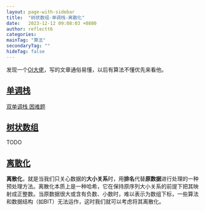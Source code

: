```yaml
---
layout: page-with-sidebar
title:  "树状数组-单调栈-离散化"
date:   2023-12-12 09:08:03 +0800
author: reflectt6
categories: 
mainTag: "算法"
secondaryTag: ""
hideTag: false
---
```


发现一个[OI大佬](https://www.zhihu.com/column/c_1182444932760125440)，写的文章通俗易懂，以后有算法不懂优先来看他。



## [单调栈](https://leetcode.cn/circle/discuss/NWZtwL/)

[双单调栈 困难题](https://leetcode.cn/problems/next-greater-element-iv/solutions/2562064/xia-yi-ge-geng-da-yuan-su-iv-by-leetcode-hjqv/)





## [树状数组](https://zhuanlan.zhihu.com/p/93795692)

TODO



## [离散化](https://zhuanlan.zhihu.com/p/112497527)

**离散化**，就是当我们只关心数据的**大小关系**时，用**排名**代替**原数据**进行处理的一种预处理方法。离散化本质上是一种哈希，它在保持原序列大小关系的前提下把其映射成正整数。当原数据很大或含有负数、小数时，难以表示为数组下标，一些算法和数据结构（如BIT）无法运作，这时我们就可以考虑将其离散化。

